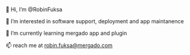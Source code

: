 👋 Hi, I’m @RobinFuksa

👀 I’m interested in software support, deployment and app maintanence

🌱 I’m currently learning mergado app and plugin

📫 reach me at robin.fuksa@mergado.com

<!---
RobinFuksa/RobinFuksa is a ✨ special ✨ repository because its `README.md` (this file) appears on your GitHub profile.
You can click the Preview link to take a look at your changes.
--->
